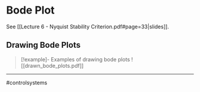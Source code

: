 # Bode Plot
See [[Lecture 6 - Nyquist Stability Criterion.pdf#page=33|slides]].


## Drawing Bode Plots

>[!example]- Examples of drawing bode plots
>![[drawn_bode_plots.pdf]]


---
#controlsystems